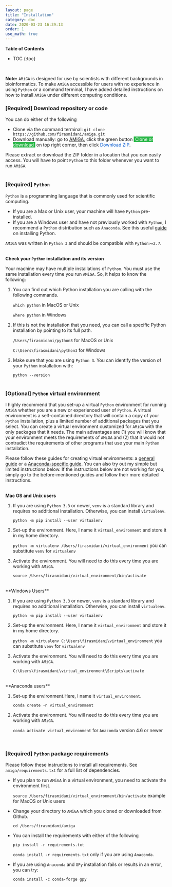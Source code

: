 ```yaml
---
layout: page
title: "Installation"
category: doc
date: 2020-03-23 16:39:13
order: 1
use_math: true
---
```


**Table of Contents**

* TOC
{:toc}
<br />

**Note:** `AMiGA` is designed for use by scientists with different backgrounds in bioinformatics. To make `AMiGA` accessible for users with no experience in using `Python` or a command terminal,  I have added detailed instructions on how to install `AMiGA` under different computing conditions.
<br />

### [Required] Download repository or code

You can do either of the following
<br />
- Clone via the command terminal: `git clone https://github.com/firasmidani/amiga.git`
- Download manually: go to <a href="https://github.com/firasmidani/amiga">AMiGA</a>, click the green button <span style="color:#ffffff;background-color:#2ab748">&nbsp;Clone or download&nbsp;</span> on top right corner, then click <span style="color:#075bd0;">Download ZIP</span>.

Please extract or download the ZIP folder in a location that you can easily access. You will have to point `Python` to this folder whenever you want to run `AMiGA`.
<br /><br />

### [Required] `Python`

`Python` is a programming language that is commonly used for scientific computing.

* If you are a Max or Unix user, your machine will have `Python` pre-installed.
* If you are a Windows user and have not previously worked with `Python`, I recommend a `Python` distribution such as `Anaconda`. See this useful [guide](https://fangohr.github.io/blog/installation-of-python-spyder-numpy-sympy-scipy-pytest-matplotlib-via-anaconda.html) on installing Python.

`AMIGA` was written in `Python 3` and should be compatible with `Python>=2.7`.
<br /><br />

**Check your `Python` installation and its version**

Your machine may have multiple installations of `Python`. You must use the same installation every time you run `AMiGA`. So, it helps to know the following:

1. You can find out which Python installation you are calling with the following commands.

    `which python` in MacOS or Unix

    `where python` in Windows

2. If this is not the installation that you need, you can call a specific Python installation by pointing to its full path.

    `/Users/firasmidani/python3`  for MacOS or Unix

    `C:\Users\firasmidani\python3` for Windows

3. Make sure that you are using `Python 3`. You can identify the version of your `Python` installation with:

    `python --version`
<br /><br />

### [Optional] `Python` virtual environment

I highly recommend that you set-up a virtual `Python` environment for running `AMiGA` whether you are a new or experienced user of `Python`.  A virtual environment is a self-contained directory that will contain a copy of your `Python` installation, plus a limited number of additional packages that you select. You can create a virtual environment customized for `AMiGA` with the only packages that it needs. The main advantages are (1) you will know that your environment meets the requirements of `AMiGA` and (2) that it would not contradict the requirements of other programs that use your main `Python` installation.

Please follow these guides for creating virtual environments: a <a href="https://packaging.python.org/guides/installing-using-pip-and-virtual-environments/">general guide</a> or a <a href="https://uoa-eresearch.github.io/eresearch-cookbook/recipe/2014/11/20/conda/">Anaconda-specific guide</a>. You can also try out my simple but limited instructions below. If the instructions below are not working for you, simply go to the before-mentioned guides and follow their more detailed instructions.
<br /><br />

**Mac OS and Unix users**

1. If you are using `Python 3.3` or newer, `venv` is a standard library and requires no additional installation. Otherwise, you can install `virtualenv`.

    `python -m pip install --user virtualenv`

2. Set-up the environment. Here, I name it `virtual_environment` and store it in my home directory.

    `python -m virtualenv /Users/firasmidani/virtual_environment`  you can substitute `venv` for `virtualenv`

3. Activate the environment. You will need to do this every time you are working with `AMiGA`.

    `source /Users/firasmidani/virtual_environment/bin/activate`

<br />
**Windows Users**

1. If you are using `Python 3.3` or newer, `venv` is a standard library and requires no additional installation. Otherwise, you can install `virtualenv`.

    `python -m pip install --user virtualenv`

2. Set-up the environment. Here, I name it `virtual_environment` and store it in my home directory.

    `python -m virtualenv C:\Users\firasmidani\virtual_environment`  you can substitute `venv` for `virtualenv`

3. Activate the environment. You will need to do this every time you are working with `AMiGA`.

    `C:\Users\firasmidani\virtual_environment\Scripts\activate`

<br />
**Anaconda users**

1. Set-up the environment.Here, I name it `virtual_environment`.

    `conda create -n virtual_environment`

2. Activate the environment. You will need to do this every time you are working with `AMiGA`.

    `conda activate virtual_environment`  for `Anaconda` version 4.6 or newer

<br />

### [Required] `Python` package requirements

Please follow these instructions to install all requirements. See `amiga/requirements.txt` for a full list of dependencies.

- If you plan to run `AMiGA` in a virtual environment, you need to activate the environment first.

    `source /Users/firasmidani/virtual_environment/bin/activate`  example for MacOS or Unix users

- Change your directory to `AMiGA` which you cloned or downloaded from Github.

    `cd /Users/firasmidani/amiga`

- You can install the requirements with either of the following

    `pip install -r requirements.txt`

    `conda install -r requirements.txt`  only if you are using `Anaconda`.

- If you are using `Anaconda` and `GPy` installation fails or results in an error, you can try:

    `conda install -c conda-forge gpy`
